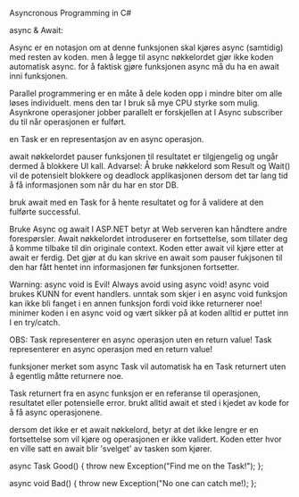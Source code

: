 
Asyncronous Programming in C#

async & Await:

Async er en notasjon om at denne funksjonen skal kjøres async (samtidig) med resten av koden.
men å legge til async nøkkelordet gjør ikke koden automatisk async.
for å faktisk gjøre funksjonen async må du ha en await inni funksjonen. 

Parallel programmering er en måte å dele koden opp i mindre biter om alle løses individuelt. mens den tar I bruk så mye CPU styrke som mulig.
Asynkrone operasjoner jobber parallelt er forskjellen at I Async subscriber du til når operasjonen er fulført.

en Task er en representasjon av en async operasjon.

await nøkkelordet pauser funksjonen til resultatet er tilgjengelig og ungår dermed å blokkere UI kall.
Advarsel: Å bruke nøkkelord som Result og Wait() vil de potensielt blokkere og deadlock applikasjonen dersom det tar lang tid å få informasjonen som når du har en stor DB.

bruk await med en Task for å hente resultatet og for å validere at den fulførte successful.

Bruke Async og await I ASP.NET betyr at Web serveren kan håndtere andre forespørsler.
Await nøkkelordet introduserer en fortsettelse, som tillater deg å komme tilbake til din originale context.
	Koden etter await vil kjøre etter at await er ferdig. Det gjør at du kan skrive en await som pauser fukjsonen til den har fått hentet inn informasjonen før funksjonen fortsetter.

Warning: async void is Evil! Always avoid using async void!
async void brukes KUNN for event handlers.
unntak som skjer i en async void funksjon kan ikke bli fanget i en annen funksjon fordi void ikke returnerer noe!
minimer koden i en async void og vært sikker på at koden alltid er puttet inn I en try/catch.

OBS: 
Task representerer en async operasjon uten en return value!
Task<T> representerer en async operasjon med en return value!

funksjoner merket som async Task vil automatisk ha en Task returnert uten å egentlig måtte returnere noe.

Task returnert fra en async funksjon er en referanse til operasjonen, resultatet eller potensielle error.
brukt alltid await et sted i kjedet av kode for å få async operasjonene.

dersom det ikke er et await nøkkelord, betyr at det ikke lengre er en fortsettelse som vil kjøre og operasjonen er ikke validert. Koden etter hvor en ville satt en await blir 'svelget' av tasken som kjører. 


async Task Good()
{
	throw new Exception("Find me on the Task!");
};

async void Bad()
{
	throw new Exception("No one can catch me!);
};
